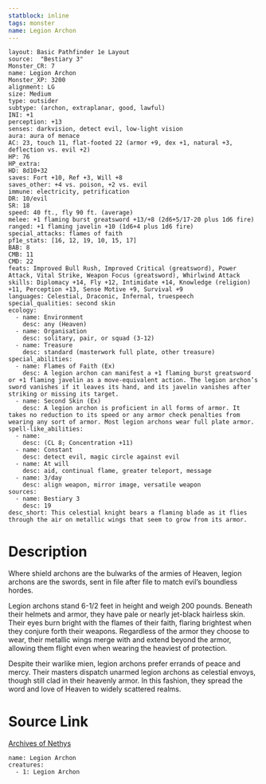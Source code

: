 ```yaml
---
statblock: inline
tags: monster
name: Legion Archon
---
```

```statblock
layout: Basic Pathfinder 1e Layout
source:  "Bestiary 3"
Monster_CR: 7
name: Legion Archon
Monster_XP: 3200
alignment: LG
size: Medium
type: outsider
subtype: (archon, extraplanar, good, lawful)
INI: +1
perception: +13
senses: darkvision, detect evil, low-light vision
aura: aura of menace
AC: 23, touch 11, flat-footed 22 (armor +9, dex +1, natural +3, deflection vs. evil +2)
HP: 76
HP_extra: 
HD: 8d10+32
saves: Fort +10, Ref +3, Will +8
saves_other: +4 vs. poison, +2 vs. evil
immune: electricity, petrification
DR: 10/evil
SR: 18
speed: 40 ft., fly 90 ft. (average)
melee: +1 flaming burst greatsword +13/+8 (2d6+5/17-20 plus 1d6 fire)
ranged: +1 flaming javelin +10 (1d6+4 plus 1d6 fire)
special_attacks: flames of faith
pf1e_stats: [16, 12, 19, 10, 15, 17]
BAB: 8
CMB: 11
CMD: 22
feats: Improved Bull Rush, Improved Critical (greatsword), Power Attack, Vital Strike, Weapon Focus (greatsword), Whirlwind Attack
skills: Diplomacy +14, Fly +12, Intimidate +14, Knowledge (religion) +11, Perception +13, Sense Motive +9, Survival +9
languages: Celestial, Draconic, Infernal, truespeech
special_qualities: second skin
ecology:
  - name: Environment
    desc: any (Heaven)
  - name: Organisation
    desc: solitary, pair, or squad (3-12)
  - name: Treasure
    desc: standard (masterwork full plate, other treasure)
special_abilities:
  - name: Flames of Faith (Ex)
    desc: A legion archon can manifest a +1 flaming burst greatsword or +1 flaming javelin as a move-equivalent action. The legion archon’s sword vanishes if it leaves its hand, and its javelin vanishes after striking or missing its target.
  - name: Second Skin (Ex)
    desc: A legion archon is proficient in all forms of armor. It takes no reduction to its speed or any armor check penalties from wearing any sort of armor. Most legion archons wear full plate armor.
spell-like_abilities:
  - name:
    desc: (CL 8; Concentration +11)
  - name: Constant
    desc: detect evil, magic circle against evil
  - name: At will
    desc: aid, continual flame, greater teleport, message
  - name: 3/day
    desc: align weapon, mirror image, versatile weapon
sources:
  - name: Bestiary 3
    desc: 19
desc_short: This celestial knight bears a flaming blade as it flies through the air on metallic wings that seem to grow from its armor.
```
# Description
Where shield archons are the bulwarks of the armies of Heaven, legion archons are the swords, sent in file after file to match evil’s boundless hordes.

Legion archons stand 6-1/2 feet in height and weigh 200 pounds. Beneath their helmets and armor, they have pale or nearly jet-black hairless skin. Their eyes burn bright with the flames of their faith, flaring brightest when they conjure forth their weapons. Regardless of the armor they choose to wear, their metallic wings merge with and extend beyond the armor, allowing them flight even when wearing the heaviest of protection.

Despite their warlike mien, legion archons prefer errands of peace and mercy. Their masters dispatch unarmed legion archons as celestial envoys, though still clad in their heavenly armor. In this fashion, they spread the word and love of Heaven to widely scattered realms.
# Source Link
[Archives of Nethys](https://aonprd.com/MonsterDisplay.aspx?ItemName=Legion%20Archon)
```encounter-table
name: Legion Archon
creatures:
  - 1: Legion Archon
```
